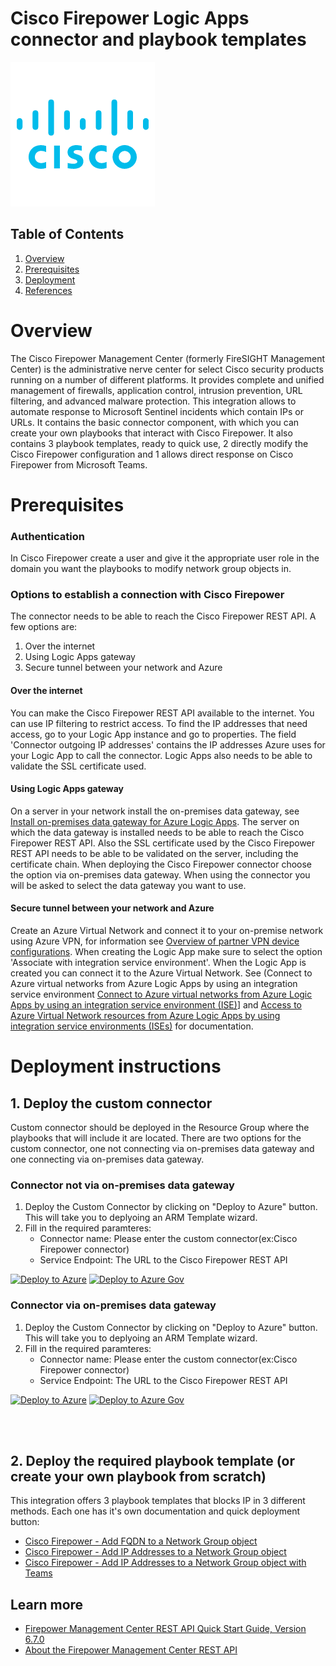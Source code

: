 # Cisco Firepower Logic Apps connector and playbook templates

![Cisco Firepower](./Images/CiscoFirepowerCustomConnector.png)

## Table of Contents

1. [Overview](#overview)
1. [Prerequisites](#prerequisites)
1. [Deployment](#deployment)
1. [References](#references)


<a name="overview"></a>

# Overview
The Cisco Firepower Management Center (formerly FireSIGHT Management Center) is the administrative nerve center for select Cisco security products running on a number of different platforms. It provides complete and unified management of firewalls, application control, intrusion prevention, URL filtering, and advanced malware protection.
This integration allows to automate response to Microsoft Sentinel incidents which contain IPs or URLs. It contains the basic connector component, with which you can create your own playbooks that interact with Cisco Firepower. It also contains 3 playbook templates, ready to quick use, 2 directly modify the Cisco Firepower configuration and 1 allows direct response on Cisco Firepower from Microsoft Teams.

<a name="prerequisites"></a>

# Prerequisites

### Authentication
In Cisco Firepower create a user and give it the appropriate user role in the domain you want the playbooks to modify network group objects in.


### Options to establish a connection with Cisco Firepower
The connector needs to be able to reach the Cisco Firepower REST API. A few options are:
1. Over the internet
1. Using Logic Apps gateway
1. Secure tunnel between your network and Azure

#### Over the internet
You can make the Cisco Firepower REST API available to the internet. You can use IP filtering to restrict access. To find
the IP addresses that need access, go to your Logic App instance and go to properties. The field 'Connector outgoing IP
addresses' contains the IP addresses Azure uses for your Logic App to call the connector. Logic Apps also needs to be
able to validate the SSL certificate used.

#### Using Logic Apps gateway
On a server in your network install the on-premises data gateway, see [Install on-premises data gateway for Azure Logic Apps](https://docs.microsoft.com/azure/logic-apps/logic-apps-gateway-install).
The server on which the data gateway is installed needs to be able to reach the Cisco Firepower REST API. Also the SSL
certificate used by the Cisco Firepower REST API needs to be able to be validated on the server, including the
certificate chain.
When deploying the Cisco Firepower connector choose the option via on-premises data gateway.
When using the connector you will be asked to select the data gateway you want to use.

#### Secure tunnel between your network and Azure
Create an Azure Virtual Network and connect it to your on-premise network using Azure VPN, for information see [Overview of partner VPN device configurations](https://docs.microsoft.com/azure/vpn-gateway/vpn-gateway-3rdparty-device-config-overview). When creating the Logic App make sure to select the option 'Associate with integration service environment'. When the Logic App is created you can connect it to the Azure Virtual Network. See (Connect to Azure virtual networks from Azure Logic Apps by using an integration service environment [Connect to Azure virtual networks from Azure Logic Apps by using an integration service environment (ISE)](https://docs.microsoft.com/azure/logic-apps/connect-virtual-network-vnet-isolated-environment)] and [Access to Azure Virtual Network resources from Azure Logic Apps by using integration service environments (ISEs)](https://docs.microsoft.com/azure/logic-apps/connect-virtual-network-vnet-isolated-environment-overview) for documentation.

<a name="deployment"></a>

# Deployment instructions

## 1. Deploy the custom connector

Custom connector should be deployed in the Resource Group where the playbooks that will include it are located. There are two options for the custom connector, one not connecting via on-premises data gateway and one connecting via on-premises data gateway.
<br>

### Connector **not** via on-premises data gateway
1. Deploy the Custom Connector by clicking on "Deploy to Azure" button. This will take you to deplyoing an ARM Template wizard.
2. Fill in the required paramteres:
    * Connector name: Please enter the custom connector(ex:Cisco Firepower connector)
    * Service Endpoint: The URL to the Cisco Firepower REST API




[![Deploy to Azure](https://aka.ms/deploytoazurebutton)](https://portal.azure.com/#create/Microsoft.Template/uri/https%3A%2F%2Fraw.githubusercontent.com%2FAzure%2FAzure-Sentinel%2Fmaster%2FSolutions%2FCisco%2520Firepower%2520EStreamer%2FPlaybooks%2FCustomConnector%2Fazuredeploy.json)
[![Deploy to Azure Gov](https://aka.ms/deploytoazuregovbutton)](https://portal.azure.us/#create/Microsoft.Template/uri/https%3A%2F%2Fraw.githubusercontent.com%2FAzure%2FAzure-Sentinel%2Fmaster%2FSolutions%2FCisco%2520Firepower%2520EStreamer%2FPlaybooks%2FCustomConnector%2Fazuredeploy.json)

### Connector via on-premises data gateway
1. Deploy the Custom Connector by clicking on "Deploy to Azure" button. This will take you to deplyoing an ARM Template wizard.
2. Fill in the required paramteres:
    * Connector name: Please enter the custom connector(ex:Cisco Firepower connector)
    * Service Endpoint: The URL to the Cisco Firepower REST API

[![Deploy to Azure](https://aka.ms/deploytoazurebutton)](https://portal.azure.com/#create/Microsoft.Template/uri/https%3A%2F%2Fraw.githubusercontent.com%2FAzure%2FAzure-Sentinel%2Fmaster%2FSolutions%2FCisco%2520Firepower%2520EStreamer%2FPlaybooks%2FCustomConnector%2Fazuredeploy-gateway.json)
[![Deploy to Azure Gov](https://aka.ms/deploytoazuregovbutton)](https://portal.azure.us/#create/Microsoft.Template/uri/https%3A%2F%2Fraw.githubusercontent.com%2FAzure%2FAzure-Sentinel%2Fmaster%2FSolutions%2FCisco%2520Firepower%2520EStreamer%2FPlaybooks%2FCustomConnector%2Fazuredeploy-gateway.json)

<br><br>

## 2. Deploy the required playbook template (or create your own playbook from scratch)
This integration offers 3 playbook templates that blocks IP in 3 different methods. Each one has it's own documentation and quick deployment button:
* [Cisco Firepower - Add FQDN to a Network Group object](./CiscoFirepower-BlockFQDN-NetworkGroup#deployment-instructions)
* [Cisco Firepower - Add IP Addresses to a Network Group object](./CiscoFirepower-BlockIP-NetworkGroup#deployment-instructions)
* [Cisco Firepower - Add IP Addresses to a Network Group object with Teams](./CiscoFirepower-BlockIP-Teams#deployment-instructions)


<a name="references"></a>

## Learn more
*  [Firepower Management Center REST API Quick Start Guide, Version 6.7.0](https://www.cisco.com/c/en/us/td/docs/security/firepower/670/api/REST/firepower_management_center_rest_api_quick_start_guide_670.html)
*  [About the Firepower Management Center REST API](https://www.cisco.com/c/en/us/td/docs/security/firepower/670/api/REST/firepower_management_center_rest_api_quick_start_guide_670/About_The_Firepower_Management_Center_REST_API.html)
